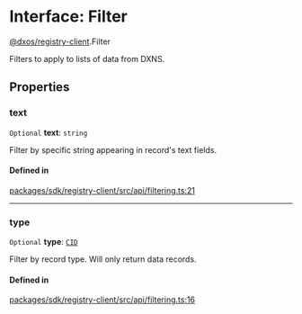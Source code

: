 # Interface: Filter

[@dxos/registry-client](../modules/dxos_registry_client.md).Filter

Filters to apply to lists of data from DXNS.

## Properties

### text

 `Optional` **text**: `string`

Filter by specific string appearing in record's text fields.

#### Defined in

[packages/sdk/registry-client/src/api/filtering.ts:21](https://github.com/dxos/dxos/blob/db8188dae/packages/sdk/registry-client/src/api/filtering.ts#L21)

___

### type

 `Optional` **type**: [`CID`](../classes/dxos_registry_client.CID.md)

Filter by record type. Will only return data records.

#### Defined in

[packages/sdk/registry-client/src/api/filtering.ts:16](https://github.com/dxos/dxos/blob/db8188dae/packages/sdk/registry-client/src/api/filtering.ts#L16)
